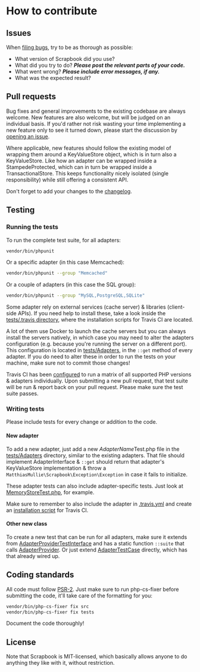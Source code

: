 # How to contribute

## Issues

When [filing bugs](https://github.com/matthiasmullie/scrapbook/issues/new),
try to be as thorough as possible:
* What version of Scrapbook did you use?
* What did you try to do? ***Please post the relevant parts of your code.***
* What went wrong? ***Please include error messages, if any.***
* What was the expected result?


## Pull requests

Bug fixes and general improvements to the existing codebase are always welcome.
New features are also welcome, but will be judged on an individual basis. If
you'd rather not risk wasting your time implementing a new feature only to see
it turned down, please start the discussion by
[opening an issue](https://github.com/matthiasmullie/scrapbook/issues/new).

Where applicable, new features should follow the existing model of wrapping them
around a KeyValueStore object, which is in turn also a KeyValueStore. Like how
an adapter can be wrapped inside a StampedeProtected, which can in turn be
wrapped inside a TransactionalStore. This keeps functionality nicely isolated
(single responsibility) while still offering a consistent API.

Don't forget to add your changes to the [changelog](CHANGELOG.md).


## Testing

### Running the tests

To run the complete test suite, for all adapters:

```sh
vendor/bin/phpunit
```

Or a specific adapter (in this case Memcached):

```sh
vendor/bin/phpunit --group "Memcached"
```

Or a couple of adapters (in this case the SQL group):

```sh
vendor/bin/phpunit --group "MySQL,PostgreSQL,SQLite"
```

Some adapter rely on external services (cache server) & libraries (client-side
APIs). If you need help to install these, take a look inside the
[tests/.travis directory](tests/.travis), where the installation scripts for
Travis CI are located.

A lot of them use Docker to launch the cache servers but you can always install
the servers natively, in which case you may need to alter the adapters
configuration (e.g. because you're running the server on a different port). This
configuration is located in [tests/Adapters](tests/Adapters), in the `::get`
method of every adapter. If you do need to alter these in order to run the tests
on your machine, make sure not to commit those changes!

Travis CI has been [configured](.travis.yml) to run a matrix of all supported
PHP versions & adapters individually. Upon submitting a new pull request, that
test suite will be run & report back on your pull request. Please make sure the
test suite passes.


### Writing tests

Please include tests for every change or addition to the code.


#### New adapter

To add a new adapter, just add a new *AdapterName*Test.php file in the
[tests/Adapters](tests/Adapters) directory, similar to the existing adapters.
That file should implement AdapterInterface & `::get` should return that
adapter's KeyValueStore implementation & throw a
`MatthiasMullie\Scrapbook\Exception\Exception` in case it fails to initialize.

These adapter tests can also include adapter-specific tests. Just look at
[MemoryStoreTest.php](tests/Adapters/MemoryStoreTest.php), for example.

Make sure to remember to also include the adapter in [.travis.yml](.travis.yml)
and create an [installation script](tests/.travis) for Travis CI.


#### Other new class

To create a new test that can be run for all adapters, make sure it extends from
[AdapterProviderTestInterface](tests/AdapterProviderTestInterface.php) and has a
static function `::suite` that calls
[AdapterProvider](tests/AdapterProvider.php). Or just extend
[AdapterTestCase](tests/AdapterTestCase.php) directly, which has that already
wired up.


## Coding standards

All code must follow [PSR-2](http://www.php-fig.org/psr/psr-2/). Just make sure
to run php-cs-fixer before submitting the code, it'll take care of the
formatting for you:

```sh
vendor/bin/php-cs-fixer fix src
vendor/bin/php-cs-fixer fix tests
```

Document the code thoroughly!


## License

Note that Scrapbook is MIT-licensed, which basically allows anyone to do
anything they like with it, without restriction.
